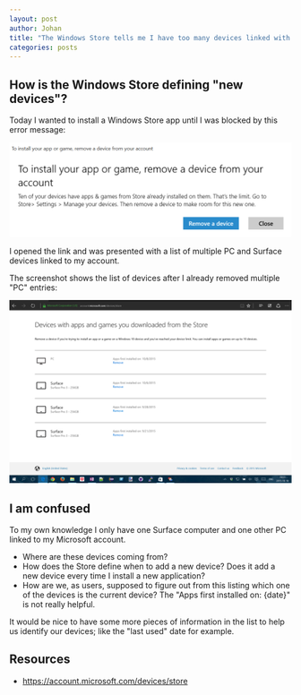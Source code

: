 ```yaml
---
layout: post
author: Johan
title: "The Windows Store tells me I have too many devices linked with my account"
categories: posts
---
```


## How is the Windows Store defining "new devices"?

Today I wanted to install a Windows Store app until I was blocked by this error message:

[![Screenshot: Dialog window telling me that there are too many devices linked with my account](/images/20151010-toomanydevicesinmyaccount.png)](/images/20151010-toomanydevicesinmyaccount.png)

I opened the link and was presented with a list of multiple PC and Surface devices linked to my account.

The screenshot shows the list of devices after I already removed multiple "PC" entries:

[![Screenshot: Where are these devices coming from?](/images/20151010-extrasurfacesinmyaccount.png)](/images/20151010-extrasurfacesinmyaccount.png)

## I am confused

To my own knowledge I only have one Surface computer and one other PC linked to my Microsoft account.

- Where are these devices coming from?
- How does the Store define when to add a new device? Does it add a new device every time I install a new application?
- How are we, as users, supposed to figure out from this listing which one of the devices is the current device? The "Apps first installed on: {date}" is not really helpful.

It would be nice to have some more pieces of information in the list to help us identify our devices; like the "last used" date for example.

## Resources

- <https://account.microsoft.com/devices/store>